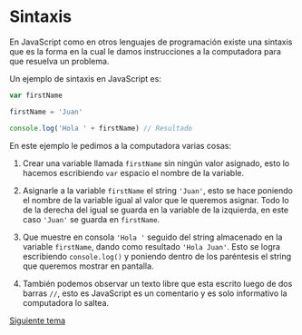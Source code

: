 # Sintaxis

En JavaScript como en otros lenguajes de programación existe una sintaxis que es la forma en la cual le damos instrucciones a la computadora para que resuelva un problema.

Un ejemplo de sintaxis en JavaScript es:

```js
var firstName

firstName = 'Juan'

console.log('Hola ' + firstName) // Resultado
```


En este ejemplo le pedimos a la computadora varias cosas:

1. Crear una variable llamada `firstName` sin ningún valor asignado, esto lo hacemos escribiendo `var` espacio el nombre de la variable.

2. Asignarle a la variable `firstName` el string `'Juan'`, esto se hace poniendo el nombre de la variable igual al valor que le queremos asignar. Todo lo de la derecha del igual se guarda en la variable de la izquierda, en este caso `'Juan'` se guarda en `firstName`.

3. Que muestre en consola `'Hola '` seguido del string almacenado en la variable `firstName`, dando como resultado `'Hola Juan'`. Esto se logra escribiendo `console.log()` y poniendo dentro de los paréntesis el string que queremos mostrar en pantalla.

4. También podemos observar un texto libre que esta escrito luego de dos barras `//`, esto es JavaScript es un comentario y es solo informativo la computadora lo saltea.

[Siguiente tema](01_02_palabras_reservadas.md)